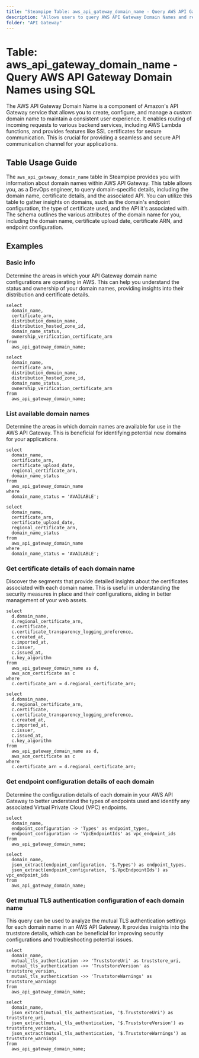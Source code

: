 ```yaml
---
title: "Steampipe Table: aws_api_gateway_domain_name - Query AWS API Gateway Domain Names using SQL"
description: "Allows users to query AWS API Gateway Domain Names and retrieve details about each domain's configuration, certificate, and associated API."
folder: "API Gateway"
---
```


# Table: aws_api_gateway_domain_name - Query AWS API Gateway Domain Names using SQL

The AWS API Gateway Domain Name is a component of Amazon's API Gateway service that allows you to create, configure, and manage a custom domain name to maintain a consistent user experience. It enables routing of incoming requests to various backend services, including AWS Lambda functions, and provides features like SSL certificates for secure communication. This is crucial for providing a seamless and secure API communication channel for your applications.

## Table Usage Guide

The `aws_api_gateway_domain_name` table in Steampipe provides you with information about domain names within AWS API Gateway. This table allows you, as a DevOps engineer, to query domain-specific details, including the domain name, certificate details, and the associated API. You can utilize this table to gather insights on domains, such as the domain's endpoint configuration, the type of certificate used, and the API it's associated with. The schema outlines the various attributes of the domain name for you, including the domain name, certificate upload date, certificate ARN, and endpoint configuration.

## Examples

### Basic info
Determine the areas in which your API Gateway domain name configurations are operating in AWS. This can help you understand the status and ownership of your domain names, providing insights into their distribution and certificate details.

```sql+postgres
select
  domain_name,
  certificate_arn,
  distribution_domain_name,
  distribution_hosted_zone_id,
  domain_name_status,
  ownership_verification_certificate_arn
from
  aws_api_gateway_domain_name;
```

```sql+sqlite
select
  domain_name,
  certificate_arn,
  distribution_domain_name,
  distribution_hosted_zone_id,
  domain_name_status,
  ownership_verification_certificate_arn
from
  aws_api_gateway_domain_name;
```

### List available domain names
Determine the areas in which domain names are available for use in the AWS API Gateway. This is beneficial for identifying potential new domains for your applications.

```sql+postgres
select
  domain_name,
  certificate_arn,
  certificate_upload_date,
  regional_certificate_arn,
  domain_name_status
from
  aws_api_gateway_domain_name
where
  domain_name_status = 'AVAILABLE';
```

```sql+sqlite
select
  domain_name,
  certificate_arn,
  certificate_upload_date,
  regional_certificate_arn,
  domain_name_status
from
  aws_api_gateway_domain_name
where
  domain_name_status = 'AVAILABLE';
```

### Get certificate details of each domain name
Discover the segments that provide detailed insights about the certificates associated with each domain name. This is useful in understanding the security measures in place and their configurations, aiding in better management of your web assets.

```sql+postgres
select
  d.domain_name,
  d.regional_certificate_arn,
  c.certificate,
  c.certificate_transparency_logging_preference,
  c.created_at,
  c.imported_at,
  c.issuer,
  c.issued_at,
  c.key_algorithm
from
  aws_api_gateway_domain_name as d,
  aws_acm_certificate as c
where
  c.certificate_arn = d.regional_certificate_arn;
```

```sql+sqlite
select
  d.domain_name,
  d.regional_certificate_arn,
  c.certificate,
  c.certificate_transparency_logging_preference,
  c.created_at,
  c.imported_at,
  c.issuer,
  c.issued_at,
  c.key_algorithm
from
  aws_api_gateway_domain_name as d,
  aws_acm_certificate as c
where
  c.certificate_arn = d.regional_certificate_arn;
```

### Get endpoint configuration details of each domain
Determine the configuration details of each domain in your AWS API Gateway to better understand the types of endpoints used and identify any associated Virtual Private Cloud (VPC) endpoints.

```sql+postgres
select
  domain_name,
  endpoint_configuration -> 'Types' as endpoint_types,
  endpoint_configuration -> 'VpcEndpointIds' as vpc_endpoint_ids
from
  aws_api_gateway_domain_name;
```

```sql+sqlite
select
  domain_name,
  json_extract(endpoint_configuration, '$.Types') as endpoint_types,
  json_extract(endpoint_configuration, '$.VpcEndpointIds') as vpc_endpoint_ids
from
  aws_api_gateway_domain_name;
```

### Get mutual TLS authentication configuration of each domain name
This query can be used to analyze the mutual TLS authentication settings for each domain name in an AWS API Gateway. It provides insights into the truststore details, which can be beneficial for improving security configurations and troubleshooting potential issues.

```sql+postgres
select
  domain_name,
  mutual_tls_authentication ->> 'TruststoreUri' as truststore_uri,
  mutual_tls_authentication ->> 'TruststoreVersion' as truststore_version,
  mutual_tls_authentication ->> 'TruststoreWarnings' as truststore_warnings
from
  aws_api_gateway_domain_name;
```

```sql+sqlite
select
  domain_name,
  json_extract(mutual_tls_authentication, '$.TruststoreUri') as truststore_uri,
  json_extract(mutual_tls_authentication, '$.TruststoreVersion') as truststore_version,
  json_extract(mutual_tls_authentication, '$.TruststoreWarnings') as truststore_warnings
from
  aws_api_gateway_domain_name;
```